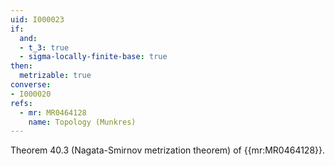 ```yaml
---
uid: I000023
if:
  and:
  - t_3: true
  - sigma-locally-finite-base: true
then:
  metrizable: true
converse:
- I000020
refs:
  - mr: MR0464128
    name: Topology (Munkres)
---
```

Theorem 40.3 (Nagata-Smirnov metrization theorem) of {{mr:MR0464128}}.
